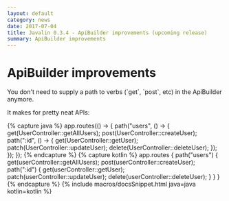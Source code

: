 ```yaml
---
layout: default
category: news
date: 2017-07-04
title: Javalin 0.3.4 - ApiBuilder improvements (upcoming release)
summary: ApiBuilder improvements
---
```


<h1 class="no-margin-top">ApiBuilder improvements</h1>
You don't need to supply a path to verbs (`get`, `post`, etc) in the ApiBuilder anymore.

It makes for pretty neat APIs:

{% capture java %}
app.routes(() -> {
    path("users", () -> {
        get(UserController::getAllUsers);
        post(UserController::createUser);
        path(":id", () -> {
            get(UserController::getUser);
            patch(UserController::updateUser);
            delete(UserController::deleteUser);
        });
    });
});
{% endcapture %}
{% capture kotlin %}
app.routes {
    path("users") {
        get(userController::getAllUsers);
        post(userController::createUser);
        path(":id") {
            get(userController::getUser);
            patch(userController::updateUser);
            delete(userController::deleteUser);
        }
    }
}
{% endcapture %}
{% include macros/docsSnippet.html java=java kotlin=kotlin %}
